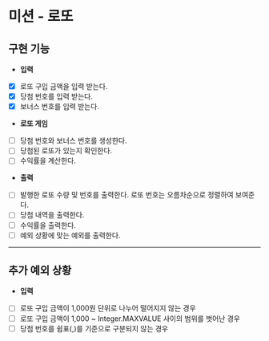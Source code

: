 # 미션 - 로또

## 구현 기능

* __입력__

- [x] 로또 구입 금액을 입력 받는다.
- [x] 당첨 번호를 입력 받는다.
- [x] 보너스 번호를 입력 받는다.

* __로또 게임__

- [ ] 당첨 번호와 보너스 번호를 생성한다.
- [ ] 당첨된 로또가 있는지 확인한다.
- [ ] 수익률을 계산한다.

* __출력__

- [ ] 발행한 로또 수량 및 번호를 출력한다. 로또 번호는 오름차순으로 정렬하여 보여준다.
- [ ] 당첨 내역을 출력한다.
- [ ] 수익률을 출력한다.
- [ ] 예외 상황에 맞는 예외를 출력한다.

***

## 추가 예외 상황

* __입력__

- [ ] 로또 구입 금액이 1,000원 단위로 나누어 떨어지지 않는 경우
- [ ] 로또 구입 금액이 1,000 ~ Integer.MAXVALUE 사이의 범위를 벗어난 경우
- [ ] 당첨 번호를 쉼표(,)를 기준으로 구분되지 않는 경우
